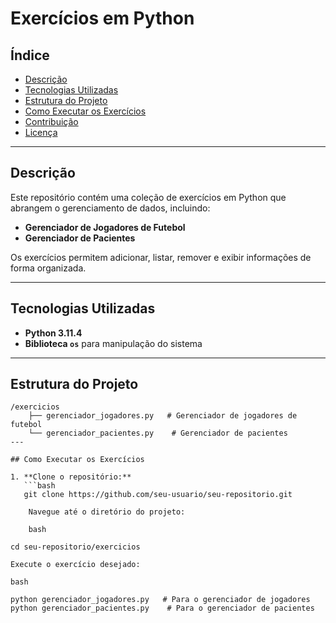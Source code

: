 # Exercícios em Python

## Índice

- [Descrição](#descrição)
- [Tecnologias Utilizadas](#tecnologias-utilizadas)
- [Estrutura do Projeto](#estrutura-do-projeto)
- [Como Executar os Exercícios](#como-executar-os-exercícios)
- [Contribuição](#contribuição)
- [Licença](#licença)

---

## Descrição

Este repositório contém uma coleção de exercícios em Python que abrangem o gerenciamento de dados, incluindo:

- **Gerenciador de Jogadores de Futebol**
- **Gerenciador de Pacientes**

Os exercícios permitem adicionar, listar, remover e exibir informações de forma organizada.

---

## Tecnologias Utilizadas

- **Python 3.11.4**
- **Biblioteca `os`** para manipulação do sistema

---

## Estrutura do Projeto

```plaintext
/exercicios
    ├── gerenciador_jogadores.py   # Gerenciador de jogadores de futebol
    └── gerenciador_pacientes.py    # Gerenciador de pacientes
---

## Como Executar os Exercícios

1. **Clone o repositório:**
   ```bash
   git clone https://github.com/seu-usuario/seu-repositorio.git

    Navegue até o diretório do projeto:

    bash

cd seu-repositorio/exercicios

Execute o exercício desejado:

bash

python gerenciador_jogadores.py   # Para o gerenciador de jogadores
python gerenciador_pacientes.py    # Para o gerenciador de pacientes
